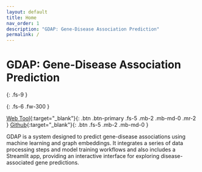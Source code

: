 ```yaml
---
layout: default
title: Home
nav_order: 1
description: "GDAP: Gene-Disease Association Prediction"
permalink: /
---
```


# GDAP: Gene-Disease Association Prediction

{: .fs-9 }

{: .fs-6 .fw-300 }

<!-- TODO: update the links once the app is deployed -->
[Web Tool](https://gdap.streamlit.app/){:target="_blank"}{: .btn .btn-primary .fs-5 .mb-2 .mb-md-0 .mr-2 } [Github](https://github.com/mentorchains/BI-ML_Disease-Prediction_2024){:target="_blank"}{: .btn .fs-5 .mb-2 .mb-md-0 }

GDAP is a system designed to predict gene-disease associations using machine learning and graph embeddings. It integrates a series of data processing steps and model training workflows and also includes a Streamlit app, providing an interactive interface for exploring disease-associated gene predictions.
